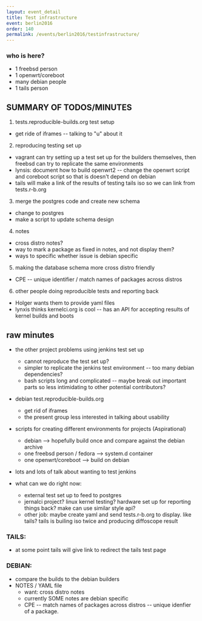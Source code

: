 ```yaml
---
layout: event_detail
title: Test infrastructure
event: berlin2016
order: 140
permalink: /events/berlin2016/testinfrastructure/
---
```


### who is here?

- 1 freebsd person 
- 1 openwrt/coreboot
- many debian people
- 1 tails person

## SUMMARY OF TODOS/MINUTES

1. tests.reproducible-builds.org test setup
* get ride of iframes -- talking to "u" about it

2. reproducing testing set up
* vagrant can try setting up a test set up for the builders themselves, then freebsd can try to replicate the same environments
* lynsis: document how to build openwrt2 -- change the openwrt script and coreboot script so that is doesn't depend on debian
* tails will make a link of the results of testing tails iso so we can link from tests.r-b.org

3. merge the postgres code and create new schema
* change to postgres
* make a script to update schema design

4. notes
* cross distro notes?
* way to mark a package as fixed in notes, and not display them?
* ways to specific whether issue is debian specific

5. making the database schema more cross distro friendly
* CPE -- unique identifier / match names of packages across distros

6. other people doing reproducible tests and reporting back
* Holger wants them to provide yaml files
* lynxis thinks kernelci.org is cool -- has an API for accepting results of kernel builds and boots


## raw minutes

* the other project problems using jenkins test set up
  * cannot reproduce the test set up?
  * simpler to replicate the jenkins test environment -- too many debian dependencies?
  * bash scripts long and complicated -- maybe break out important parts so less intimidating to other potential contributors?

* debian test.reproducible-builds.org
  * get rid of iframes
  * the present group less interested in talking about usability

* scripts for creating different environments for projects (Aspirational)
  * debian
--> hopefully build once and compare against the debian archive
  * one freebsd person / fedora
--> system.d container
  * one openwrt/coreboot
--> build on debian

* lots and lots of talk about wanting to test jenkins
* what can we do right now:
  * external test set up to feed to postgres
  * jernalci project? linux kernel testing? hardware set up for reporting things back? make can use similar style api?
  * other job: maybe create yaml and send tests.r-b.org to display. like tails? tails is builing iso twice and producing diffoscope result

### TAILS:
*  at some point tails will give link to redirect the tails test page 

### DEBIAN: 
* compare the builds to the debian builders
* NOTES / YAML file
  * want: cross distro notes
  * currently SOME notes are debian specific
  * CPE -- match names of packages across distros -- unique idenfier of a package.







